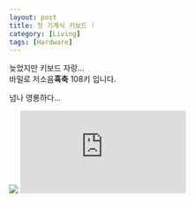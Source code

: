 ```yaml
---
layout: post
title: 첫 기계식 키보드 ! 
category: [Living]
tags: [Hardware]
---
```


늦었지만 키보드 자랑...  
바밀로 저소음**흑축** 108키 입니다.  

넘나 영롱하다...

<img src='https://kkkjerry.github.io/public/img/keyboard/vamilo.png'>

<iframe class="youtube" src='https://kkkjerry.github.io/public/img/keyboard/vamilo.mp4'  
 frameborder="0" allow="autoplay; encrypted-media" allowfullscreen></iframe>  